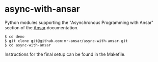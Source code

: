 # async-with-ansar

Python modules supporting the "Asynchronous Programming with Ansar" section of the [Ansar](https://pypi.org/project/ansar-create "Async programming and more") documentation.

    $ cd demo
    $ git clone git@github.com:mr-ansar/async-with-ansar.git
    $ cd async-with-ansar

Instructions for the final setup can be found in the Makefile.
